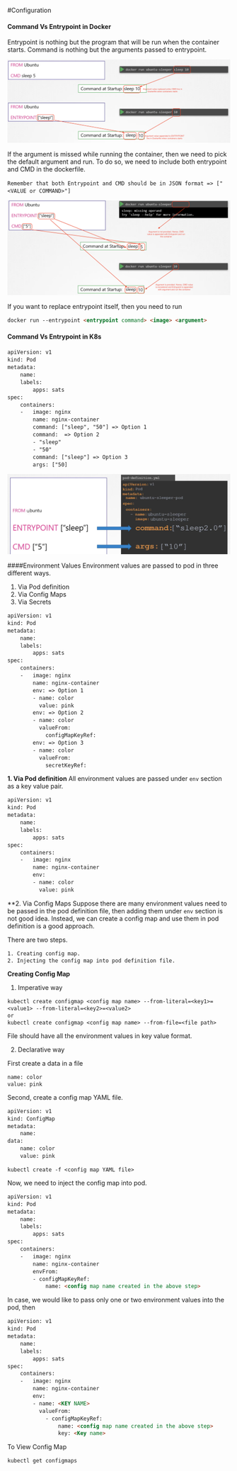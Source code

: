 #Configuration
#### Command Vs Entrypoint in Docker
Entrypoint is nothing but the program that will be run when the container starts. Command is nothing but the arguments passed to entrypoint.

![k8s_config_1.png](../assets/k8s_config_1.png)

If the argument is missed while running the container, then we need to pick the default argument and run. To do so,
we need to include both entrypoint and CMD in the dockerfile. 

`Remember that both Entrypoint and CMD should be in JSON format => ["<VALUE or COMMAND>"]`

![k8s_config_2.png](../assets/k8s_config_2.png)

If you want to replace entrypoint itself, then you need to run 
```html
docker run --entrypoint <entrypoint command> <image> <argument>
```

#### Command Vs Entrypoint in K8s
```html
apiVersion: v1
kind: Pod
metadata:
    name:
    labels:
        apps: sats
spec:
    containers: 
    -   image: nginx
        name: nginx-container
        command: ["sleep", "50"] => Option 1
        command:  => Option 2
        - "sleep"
        - "50"
        command: ["sleep"] => Option 3
        args: ["50]
```

![k8s_config_3.png](../assets/k8s_config_3.png)

####Environment Values
Environment values are passed to pod in three different ways.
1. Via Pod definition
2. Via Config Maps
3. Via Secrets 
```html
apiVersion: v1
kind: Pod
metadata:
    name:
    labels:
        apps: sats
spec:
    containers: 
    -   image: nginx
        name: nginx-container
        env: => Option 1
        - name: color
          value: pink
        env: => Option 2
        - name: color
          valueFrom: 
            configMapKeyRef:
        env: => Option 3
        - name: color
          valueFrom: 
            secretKeyRef:
```

**1. Via Pod definition**
All environment values are passed under `env` section as a key value pair. 
```html
apiVersion: v1
kind: Pod
metadata:
    name:
    labels:
        apps: sats
spec:
    containers: 
    -   image: nginx
        name: nginx-container
        env: 
        - name: color
          value: pink
```

**2. Via Config Maps
Suppose there are many environment values need to be passed in the pod definition file, then adding them under `env` section
is not good idea. Instead, we can create a config map and use them in pod definition is a good approach.

There are two steps.

    1. Creating config map.
    2. Injecting the config map into pod definition file.

**Creating Config Map**
1. Imperative way

```
kubectl create configmap <config map name> --from-literal=<key1>=<value1> --from-literal=<key2>=<value2> 
or
kubectl create configmap <config map name> --from-file=<file path>
```
File should have all the environment values in key value format.

2. Declarative way

First create a data in a file
```
name: color
value: pink
```
Second, create a config map YAML file.
```html
apiVersion: v1
kind: ConfigMap
metadata:
    name:
data:
    name: color
    value: pink
```
```
kubectl create -f <config map YAML file> 
```
Now, we need to inject the config map into pod.

```html
apiVersion: v1
kind: Pod
metadata:
    name:
    labels:
        apps: sats
spec:
    containers: 
    -   image: nginx
        name: nginx-container
        envFrom:
        - configMapKeyRef:
            name: <config map name created in the above step>
```
In case, we would like to pass only one or two environment values into the pod, then
```html
apiVersion: v1
kind: Pod
metadata:
    name:
    labels:
        apps: sats
spec:
    containers: 
    -   image: nginx
        name: nginx-container
        env:
        - name: <KEY NAME>
          valueFrom:
            - configMapKeyRef:
                name: <config map name created in the above step>
                key: <Key name>
```

To View Config Map
```
kubectl get configmaps 
```

